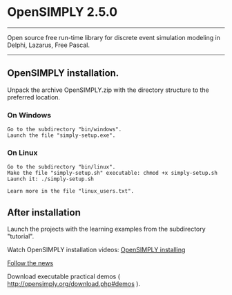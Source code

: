 # OpenSIMPLY 2.5.0
******************

Open source free run-time library for discrete event simulation modeling in Delphi, Lazarus, Free Pascal.
*********************************************************************************************************

## OpenSIMPLY installation.

Unpack the archive OpenSIMPLY.zip with the directory structure to the preferred location.

### On Windows

    Go to the subdirectory "bin/windows".
    Launch the file "simply-setup.exe".

### On Linux
 
    Go to the subdirectory "bin/linux".
    Make the file "simply-setup.sh" executable: chmod +x simply-setup.sh
    Launch it: ./simply-setup.sh  

    Learn more in the file "linux_users.txt".


## After installation

Launch the projects with the learning examples from the subdirectory "tutorial".

Watch OpenSIMPLY installation videos: [OpenSIMPLY installing](https://www.youtube.com/playlist?list=PLnyWoktGqACfmaw4hh7LUbjeVIhSYfh_W)
 
[Follow the news](http://facebook.opensimply.org) 

Download executable practical demos ( http://opensimply.org/download.php#demos ).